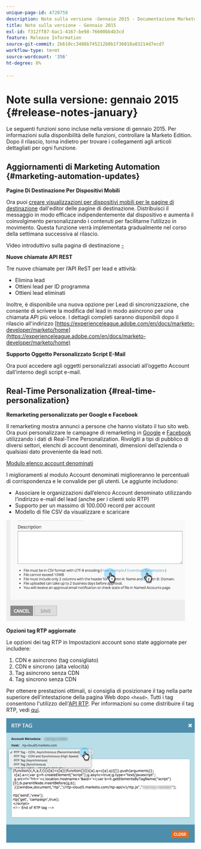 ```yaml
---
unique-page-id: 4720758
description: Note sulla versione -Gennaio 2015 - Documentazione Marketo - Documentazione del prodotto
title: Note sulla versione - Gennaio 2015
exl-id: f312ff87-6ac1-4167-be98-76600bb4b3cd
feature: Release Information
source-git-commit: 2b610cc3486b745212b0b1f36018a83214d7ecd7
workflow-type: tm+mt
source-wordcount: '356'
ht-degree: 0%

---
```


# Note sulla versione: gennaio 2015 {#release-notes-january}

Le seguenti funzioni sono incluse nella versione di gennaio 2015. Per informazioni sulla disponibilità delle funzioni, controllare la Marketo Edition. Dopo il rilascio, torna indietro per trovare i collegamenti agli articoli dettagliati per ogni funzione.

## Aggiornamenti di Marketing Automation {#marketing-automation-updates}

**Pagine Di Destinazione Per Dispositivi Mobili**

Ora puoi [creare visualizzazioni per dispositivi mobili per le pagine di destinazione](/help/marketo/product-docs/demand-generation/landing-pages/free-form-landing-pages/add-a-mobile-view-for-your-free-form-landing-page.md) dall&#39;editor delle pagine di destinazione. Distribuisci il messaggio in modo efficace indipendentemente dal dispositivo e aumenta il coinvolgimento personalizzando i contenuti per facilitarne l’utilizzo in movimento. Questa funzione verrà implementata gradualmente nel corso della settimana successiva al rilascio.

Video introduttivo sulla pagina di destinazione [-](https://youtu.be/aPQHlG2X6c0)

**Nuove chiamate API REST**

Tre nuove chiamate per l’API ReST per lead e attività:

* Elimina lead
* Ottieni lead per ID programma
* Ottieni lead eliminati

Inoltre, è disponibile una nuova opzione per Lead di sincronizzazione, che consente di scrivere la modifica del lead in modo asincrono per una chiamata API più veloce. I dettagli completi saranno disponibili dopo il rilascio all&#39;indirizzo [https://experienceleague.adobe.com/en/docs/marketo-developer/marketo/home](https://experienceleague.adobe.com/en/docs/marketo-developer/marketo/home)

**Supporto Oggetto Personalizzato Script E-Mail**

Ora puoi accedere agli oggetti personalizzati associati all’oggetto Account dall’interno degli script e-mail.

## Real-Time Personalization {#real-time-personalization}

**Remarketing personalizzato per Google e Facebook**

Il remarketing mostra annunci a persone che hanno visitato il tuo sito web. Ora puoi personalizzare le campagne di remarketing in [Google](/help/marketo/product-docs/web-personalization/website-retargeting/personalized-remarketing-in-google.md) e [Facebook](/help/marketo/product-docs/web-personalization/website-retargeting/personalized-remarketing-in-facebook.md) utilizzando i dati di Real-Time Personalization. Rivolgiti a tipi di pubblico di diversi settori, elenchi di account denominati, dimensioni dell’azienda o qualsiasi dato proveniente da lead noti.

[Modulo elenco account denominati](/help/marketo/product-docs/web-personalization/account-based-web-marketing/create-a-new-account-list.md)

I miglioramenti al modulo Account denominati miglioreranno le percentuali di corrispondenza e le convalide per gli utenti. Le aggiunte includono:

* Associare le organizzazioni dall’elenco Account denominato utilizzando l’indirizzo e-mail del lead (anche per i clienti solo RTP)
* Supporto per un massimo di 100.000 record per account
* Modello di file CSV da visualizzare e scaricare

![](assets/image2015-1-14-11-3a12-3a16.png)

**Opzioni tag RTP aggiornate**

Le opzioni dei tag RTP in Impostazioni account sono state aggiornate per includere:

1. CDN e asincrono (tag consigliato)
1. CDN e sincrono (alta velocità)
1. Tag asincrono senza CDN
1. Tag sincrono senza CDN

Per ottenere prestazioni ottimali, si consiglia di posizionare il tag nella parte superiore dell&#39;intestazione della pagina Web dopo `<head>`. Tutti i tag consentono l&#39;utilizzo dell&#39;[API RTP](https://experienceleague.adobe.com/en/docs/marketo-developer/marketo/javascriptapi/rich-media-recommendation). Per informazioni su come distribuire il tag RTP, vedi [qui](/help/marketo/product-docs/web-personalization/rtp-tag-implementation/deploy-the-rtp-javascript.md).

![](assets/image2015-1-15-13-3a30-3a45.png)
